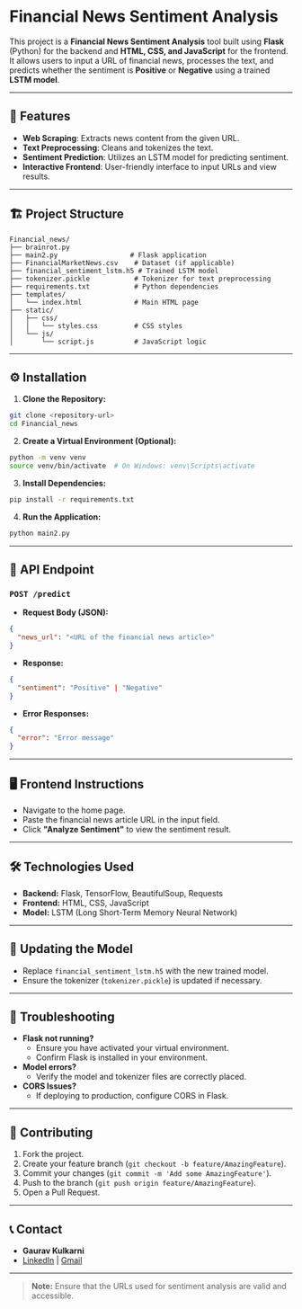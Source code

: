 # Financial News Sentiment Analysis

This project is a **Financial News Sentiment Analysis** tool built using **Flask** (Python) for the backend and **HTML, CSS, and JavaScript** for the frontend. It allows users to input a URL of financial news, processes the text, and predicts whether the sentiment is **Positive** or **Negative** using a trained **LSTM model**.

---

## 🚀 Features
- **Web Scraping**: Extracts news content from the given URL.
- **Text Preprocessing**: Cleans and tokenizes the text.
- **Sentiment Prediction**: Utilizes an LSTM model for predicting sentiment.
- **Interactive Frontend**: User-friendly interface to input URLs and view results.

---

## 🏗️ Project Structure
```
Financial_news/
├── brainrot.py
├── main2.py                  # Flask application
├── FinancialMarketNews.csv    # Dataset (if applicable)
├── financial_sentiment_lstm.h5 # Trained LSTM model
├── tokenizer.pickle           # Tokenizer for text preprocessing
├── requirements.txt           # Python dependencies
├── templates/
│   └── index.html             # Main HTML page
├── static/
│   ├── css/
│   │   └── styles.css         # CSS styles
│   └── js/
│       └── script.js          # JavaScript logic
```

---

## ⚙️ Installation

1. **Clone the Repository:**
```bash
git clone <repository-url>
cd Financial_news
```

2. **Create a Virtual Environment (Optional):**
```bash
python -m venv venv
source venv/bin/activate  # On Windows: venv\Scripts\activate
```

3. **Install Dependencies:**
```bash
pip install -r requirements.txt
```

4. **Run the Application:**
```bash
python main2.py
```

---

## 📄 API Endpoint

### `POST /predict`
- **Request Body (JSON):**
```json
{
  "news_url": "<URL of the financial news article>"
}
```
- **Response:**
```json
{
  "sentiment": "Positive" | "Negative"
}
```
- **Error Responses:**
```json
{
  "error": "Error message"
}
```

---

## 🖥️ Frontend Instructions
- Navigate to the home page.
- Paste the financial news article URL in the input field.
- Click **"Analyze Sentiment"** to view the sentiment result.

---

## 🛠️ Technologies Used
- **Backend:** Flask, TensorFlow, BeautifulSoup, Requests
- **Frontend:** HTML, CSS, JavaScript
- **Model:** LSTM (Long Short-Term Memory Neural Network)

---

## 🔄 Updating the Model
- Replace `financial_sentiment_lstm.h5` with the new trained model.
- Ensure the tokenizer (`tokenizer.pickle`) is updated if necessary.

---

## 🐛 Troubleshooting
- **Flask not running?**
  - Ensure you have activated your virtual environment.
  - Confirm Flask is installed in your environment.
- **Model errors?**
  - Verify the model and tokenizer files are correctly placed.
- **CORS Issues?**
  - If deploying to production, configure CORS in Flask.

---

## 🤝 Contributing
1. Fork the project.
2. Create your feature branch (`git checkout -b feature/AmazingFeature`).
3. Commit your changes (`git commit -m 'Add some AmazingFeature'`).
4. Push to the branch (`git push origin feature/AmazingFeature`).
5. Open a Pull Request.

---

## 📞 Contact
- **Gaurav Kulkarni**
- [LinkedIn](https://www.linkedin.com/in/gaurav-kulkarni-742276243) | [Gmail](mailto:gmmusic713@gmail.com)


---

> **Note:** Ensure that the URLs used for sentiment analysis are valid and accessible.
